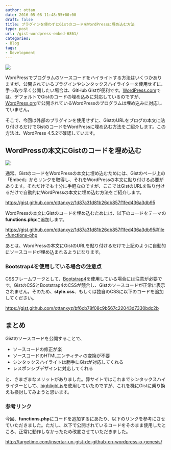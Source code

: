 ```yaml
---
author: ottan
date: 2016-05-08 11:48:55+00:00
draft: false
title: プラグインを使わずにGistのコードをWordPressに埋め込む方法
type: post
url: /gist-wordpress-embed-6861/
categories:
- Blog
tags:
- Development
---
```


![](/images/2016/05/160508-572f1ee1418ea.png)






WordPressでプログラムのソースコードをハイライトする方法はいくつかありますが、公開されているプラグインやシンタックスハイライターを使用せずに、手っ取り早く公開したい場合は、GitHub Gistが便利です。[WordPress.com](https://ja.wordpress.com/)では、デフォルトでGistのコードの埋め込みに対応しているのですが、[WordPress.org](https://wordpress.org/)で公開されているWordPressのプログラムは埋め込みに対応していません。





そこで、今回は外部のプラグインを使用せずに、GistのURLをブログの本文に貼り付けるだけでGistのコードをWordPressに埋め込む方法をご紹介します。この方法は、WordPress 4.5.2で確認しています。





## WordPressの本文にGistのコードを埋め込む





![](/images/2016/05/160508-572f21adf38f6.png)






通常、GistのコードをWordPressの本文に埋め込むためには、Gistのページ上の「Embed」からリンクを取得し、それをWordPressの本文に貼り付ける必要があります。それだけでも十分に手軽なのですが、ここではGistのURLを貼り付けるだけで自動的にWordPressの本文に埋め込む方法をご紹介します。



https://gist.github.com/ottanxyz/1d87a31d81b26db857f1fed436a3db95



WordPressの本文にGistのコードを埋め込むためには、以下のコードをテーマの**functions.php**に追加します。



https://gist.github.com/ottanxyz/1d87a31d81b26db857f1fed436a3db95#file-functions-php



あとは、WordPressの本文にGistのURLを貼り付けるだけで上記のように自動的にソースコードが埋め込まれるようになります。





### Bootstrap4を使用している場合の注意点





CSSフレームワークとして、[Bootstrap4](http://v4-alpha.getbootstrap.com/)を使用している場合には注意が必要です。GistのCSSとBootstrap4のCSSが競合し、Gistのソースコードが正常に表示されません。そのため、**style.css**、もしくは独自のCSSに以下のコードを追加してください。



https://gist.github.com/ottanxyz/bf6cb78f08c9b567c22043d7330bdc2b



## まとめ





Gistのソースコードを公開することで、






  * ソースコードの修正が楽
  * ソースコードのHTMLエンティティの変換が不要
  * シンタックスハイライトは勝手にGistが対応してくれる
  * レスポンシブデザインに対応してくれる




と、さまざまなメリットがありました。弊サイトではこれまでシンタックスハイライターとして、[highlight.js](https://highlightjs.org/)を使用していたのですが、これを機にGistに乗り換えも検討してみようと思います。





### 参考リンク





今回、**functions.php**にコードを追加するにあたり、以下のリンクを参考にさせていただきました。ただし、以下で公開されているコードをそのまま使用したところ、正常に動作しなかったため改変させていただきました。



http://targetimc.com/insertar-un-gist-de-github-en-wordpress-o-genesis/

